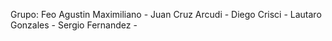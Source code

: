 Grupo:
  Feo Agustin Maximiliano -
  Juan Cruz Arcudi -
  Diego Crisci -
  Lautaro Gonzales -
  Sergio Fernandez - 
  
